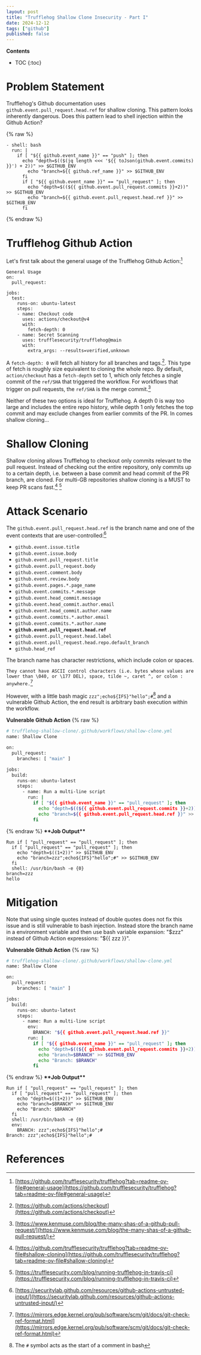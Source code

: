 ```yaml
---
layout: post
title: "Trufflehog Shallow Clone Insecurity - Part I"
date: 2024-12-12
tags: ["github"]
published: false
---
```


**Contents**
* TOC
{:toc}

# Problem Statement

Trufflehog's Github documentation uses `github.event.pull_request.head.ref` for shallow cloning. This pattern looks inherently dangerous. Does this pattern lead to shell injection within the Github Action?

{% raw %}
```
- shell: bash
  run: |
    if [ "${{ github.event_name }}" == "push" ]; then
      echo "depth=$(($(jq length <<< '${{ toJson(github.event.commits) }}') + 2))" >> $GITHUB_ENV
        echo "branch=${{ github.ref_name }}" >> $GITHUB_ENV
      fi
      if [ "${{ github.event_name }}" == "pull_request" ]; then
        echo "depth=$((${{ github.event.pull_request.commits }}+2))" >> $GITHUB_ENV
        echo "branch=${{ github.event.pull_request.head.ref }}" >> $GITHUB_ENV
      fi
```
{% endraw %}

# Trufflehog Github Action

Let's first talk about the general usage of the Trufflehog Github Action:[^1]

```
General Usage
on:
  pull_request:

jobs:
  test:
    runs-on: ubuntu-latest
    steps:
    - name: Checkout code
      uses: actions/checkout@v4
      with:
        fetch-depth: 0
    - name: Secret Scanning
      uses: trufflesecurity/trufflehog@main
      with:
        extra_args: --results=verified,unknown
```
A `fetch-depth: 0` will fetch all history for all branches and tags.[^2]. This type of fetch is roughly size equivalent to cloning the whole repo. By default, `action/checkout` has a `fetch-depth` set to 1, which only fetches a single commit of the `ref/SHA` that triggered the workflow. For workflows that trigger on pull requests, the `ref/SHA` is the merge commit.[^3]

Neither of these two options is ideal for Trufflehog. A depth 0 is way too large and includes the entire repo history, while depth 1 only fetches the top commit and may exclude changes from earlier commits of the PR. In comes shallow cloning...

# Shallow Cloning

Shallow cloning allows Trufflehog to checkout only commits relevant to the pull request. Instead of checking out the entire repository, only commits up to a certain depth, i.e. between a base commit and head commit of the PR branch, are cloned. For multi-GB repositories shallow cloning is a MUST to keep PR scans fast.[^4] [^5]

# Attack Scenario

The `github.event.pull_request.head.ref` is the branch name and one of the event contexts that are user-controlled:[^6]

* `github.event.issue.title`
* `github.event.issue.body`
* `github.event.pull_request.title`
* `github.event.pull_request.body`
* `github.event.comment.body`
* `github.event.review.body`
* `github.event.pages.*.page_name`
* `github.event.commits.*.message`
* `github.event.head_commit.message`
* `github.event.head_commit.author.email`
* `github.event.head_commit.author.name`
* `github.event.commits.*.author.email`
* `github.event.commits.*.author.name`
* **`github.event.pull_request.head.ref`**
* `github.event.pull_request.head.label`
* `github.event.pull_request.head.repo.default_branch`
* `github.head_ref`

The branch name has character restrictions, which include colon or spaces.

`They cannot have ASCII control characters (i.e. bytes whose values are lower than \040, or \177 DEL), space, tilde ~, caret ^, or colon : anywhere.`[^7]

However, with a little bash magic `zzz";echo${IFS}"hello";#`[^8] and a vulnerable Github Action, the end result is arbitrary bash execution within the workflow.

**Vulnerable Github Action**
{% raw %}
```bash
# trufflehog-shallow-clone/.github/workflows/shallow-clone.yml
name: Shallow Clone

on:
  pull_request:
    branches: [ "main" ]

jobs:
  build:
    runs-on: ubuntu-latest
    steps:
      - name: Run a multi-line script
        run: |
          if [ "${{ github.event_name }}" == "pull_request" ]; then
            echo "depth=$((${{ github.event.pull_request.commits }}+2))" >> $GITHUB_ENV
            echo "branch=${{ github.event.pull_request.head.ref }}" >> $GITHUB_ENV
          fi
```
{% endraw %}
**\*\*Job Output\*\***
```
Run if [ "pull_request" == "pull_request" ]; then
  if [ "pull_request" == "pull_request" ]; then
    echo "depth=$((1+2))" >> $GITHUB_ENV
    echo "branch=zzz";echo${IFS}"hello";#" >> $GITHUB_ENV
  fi
  shell: /usr/bin/bash -e {0}
branch=zzz
hello
```

# Mitigation

Note that using single quotes instead of double quotes does not fix this issue and is still vulnerable to bash injection. Instead store the branch name in a environment variable and then use bash variable expansion: "$zzz" instead of Github Action expressions: "$\{\{ zzz \}\}". 

**Vulnerable Github Action**
{% raw %}
```bash
# trufflehog-shallow-clone/.github/workflows/shallow-clone.yml
name: Shallow Clone

on:
  pull_request:
    branches: [ "main" ]

jobs:
  build:
    runs-on: ubuntu-latest
    steps:
      - name: Run a multi-line script
        env:
          BRANCH: "${{ github.event.pull_request.head.ref }}"
        run: |
          if [ "${{ github.event_name }}" == "pull_request" ]; then
            echo "depth=$((${{ github.event.pull_request.commits }}+2))" >> $GITHUB_ENV
            echo "branch=$BRANCH" >> $GITHUB_ENV
            echo "Branch: $BRANCH"
          fi
```
{% endraw %}
**\*\*Job Output\*\***
```
Run if [ "pull_request" == "pull_request" ]; then
  if [ "pull_request" == "pull_request" ]; then
    echo "depth=$((1+2))" >> $GITHUB_ENV
    echo "branch=$BRANCH" >> $GITHUB_ENV
    echo "Branch: $BRANCH"
  fi
  shell: /usr/bin/bash -e {0}
  env:
    BRANCH: zzz";echo${IFS}"hello";#
Branch: zzz";echo${IFS}"hello";#
```

# References
[^1]: [https://github.com/trufflesecurity/trufflehog?tab=readme-ov-file#general-usage](https://github.com/trufflesecurity/trufflehog?tab=readme-ov-file#general-usage)
[^2]: [https://github.com/actions/checkout](https://github.com/actions/checkout)
[^3]: [https://www.kenmuse.com/blog/the-many-shas-of-a-github-pull-request/](https://www.kenmuse.com/blog/the-many-shas-of-a-github-pull-request/)
[^4]: [https://github.com/trufflesecurity/trufflehog?tab=readme-ov-file#shallow-cloning](https://github.com/trufflesecurity/trufflehog?tab=readme-ov-file#shallow-cloning)
[^5]: [https://trufflesecurity.com/blog/running-trufflehog-in-travis-ci](https://trufflesecurity.com/blog/running-trufflehog-in-travis-ci)
[^6]: [https://securitylab.github.com/resources/github-actions-untrusted-input/](https://securitylab.github.com/resources/github-actions-untrusted-input/)
[^7]: [https://mirrors.edge.kernel.org/pub/software/scm/git/docs/git-check-ref-format.html](https://mirrors.edge.kernel.org/pub/software/scm/git/docs/git-check-ref-format.html)
[^8]: The `#` symbol acts as the start of a comment in bash 